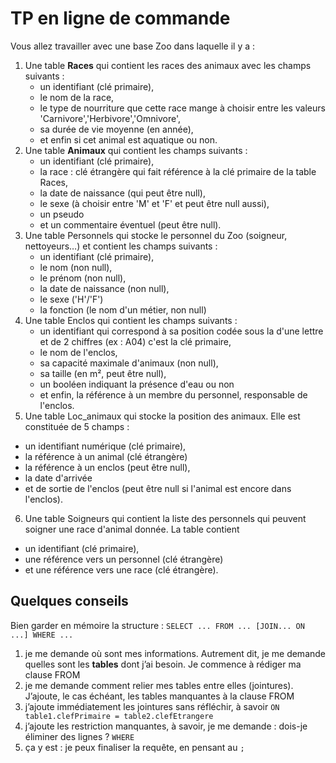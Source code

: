 # TP en ligne de commande

Vous allez travailler avec une base Zoo dans laquelle il y a : 
1. Une table **Races** qui contient les races des animaux avec les champs suivants : 
   * un identifiant (clé primaire), 
   * le nom de la race, 
   * le type de nourriture que cette race mange à choisir entre les valeurs 'Carnivore','Herbivore','Omnivore', 
   * sa durée de vie moyenne (en année), 
   * et enfin si cet animal est aquatique ou non.
2. Une table **Animaux** qui contient les champs suivants : 
   * un identifiant (clé primaire), 
   * la race : clé étrangère  qui fait référence à la clé primaire de la table Races, 
   * la date de naissance (qui peut être null), 
   * le sexe (à choisir entre 'M' et 'F' et peut être null aussi),
   * un pseudo  
   * et un commentaire éventuel (peut être null).
3. Une table Personnels qui stocke le personnel du Zoo (soigneur, nettoyeurs…) et contient
les champs suivants : 
   * un identifiant (clé primaire), 
   * le nom (non null), 
   * le prénom (non null), 
   * la date de naissance (non null), 
   * le sexe ('H'/'F') 
   * la fonction (le nom d'un métier, non null) 
4. Une table Enclos qui contient les champs suivants : 
   * un identifiant qui correspond à sa position codée sous la d'une lettre et de 2 chiffres (ex : A04) c'est la clé primaire, 
   * le nom de l'enclos, 
   * sa capacité maximale d'animaux (non null), 
   * sa taille (en m², peut être null),
   * un booléen indiquant la présence d'eau ou non 
   * et enfin, la référence à un membre du personnel, responsable de l'enclos.
5.  Une table Loc_animaux qui stocke la position des animaux. Elle est constituée de 5
champs : 
   * un identifiant numérique (clé primaire), 
   * la référence à un animal (clé étrangère)
   * la référence à un enclos (peut être null), 
   * la date d'arrivée 
   * et de sortie de l'enclos (peut être null si l'animal est encore dans l'enclos).
6.  Une table Soigneurs qui contient la liste des personnels qui peuvent soigner une race
d'animal donnée. La table contient 
   * un identifiant (clé primaire),
   * une référence vers un personnel (clé étrangère)
   * et une référence vers une race (clé étrangère).

## Quelques conseils
Bien garder en mémoire la structure :  `SELECT ... FROM ... [JOIN... ON ...] WHERE ...`

1. je me demande où sont mes informations. Autrement dit, je me demande quelles sont les **tables** dont j’ai besoin. Je commence à rédiger ma clause FROM
2. je me demande comment relier mes tables entre elles (jointures). J’ajoute, le cas échéant, les tables manquantes à la clause FROM
3. j’ajoute immédiatement les jointures sans réfléchir, à savoir `ON  table1.clefPrimaire = table2.clefEtrangere`
4. j’ajoute les restriction manquantes, à savoir, je me demande : dois-je éliminer des lignes ?  `WHERE`
5. ça y est : je peux finaliser la requête, en pensant au `;`
